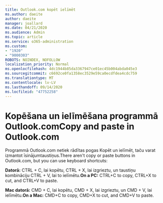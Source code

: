 ```yaml
---
title: Outlook.com kopēt ielīmēt
ms.author: daeite
author: daeite
manager: joallard
ms.date: 04/21/2020
ms.audience: Admin
ms.topic: article
ms.service: o365-administration
ms.custom:
- "1920"
- "9000303"
ROBOTS: NOINDEX, NOFOLLOW
localization_priority: Normal
ms.openlocfilehash: 4dc1944b85da3367947ce01ec45b004abda045e3
ms.sourcegitcommit: c6692ce0fa1358ec3529e59ca0ecdfdea4cdc759
ms.translationtype: MT
ms.contentlocale: lv-LV
ms.lasthandoff: 09/14/2020
ms.locfileid: "47752258"
---
```

# <a name="copy-and-paste-in-outlookcom"></a><span data-ttu-id="a7d74-102">Kopēšana un ielīmēšana programmā Outlook.com</span><span class="sxs-lookup"><span data-stu-id="a7d74-102">Copy and paste in Outlook.com</span></span>

<span data-ttu-id="a7d74-103">Programmā Outlook.com netiek rādītas pogas Kopēt un ielīmēt, taču varat izmantot īsinājumtaustiņus.</span><span class="sxs-lookup"><span data-stu-id="a7d74-103">There aren't copy or paste buttons in Outlook.com, but you can use keyboard shortcuts:</span></span>

<span data-ttu-id="a7d74-104">**Datorā:** CTRL + C, lai kopētu, CTRL + X, lai izgrieztu, un taustiņu kombināciju CTRL + V, lai to ielīmētu.</span><span class="sxs-lookup"><span data-stu-id="a7d74-104">**On a PC:** CTRL+C to copy, CTRL+X to cut, and CTRL+V to paste.</span></span>

<span data-ttu-id="a7d74-105">**Mac datorā:** CMD + C, lai kopētu, CMD + X, lai izgrieztu, un CMD + V, lai ielīmētu.</span><span class="sxs-lookup"><span data-stu-id="a7d74-105">**On a Mac:** CMD+C to copy, CMD+X to cut, and CMD+V to paste.</span></span>